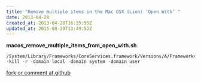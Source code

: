 ```yaml
---
title: "Remove multiple items in the Mac OSX (Lion) ‘Open With’ "
date: 2013-04-28
created_at: 2013-04-28T16:35:55Z
updated_at: 2015-08-29T13:49:52Z
---
```


<strong>macos_remove_multiple_items_from_open_with.sh</strong>

    /System/Library/Frameworks/CoreServices.framework/Versions/A/Frameworks/LaunchServices.framework/Versions/A/Support/lsregister -kill -r -domain local -domain system -domain user

[fork or comment at github](https://gist.github.com/5477437)
